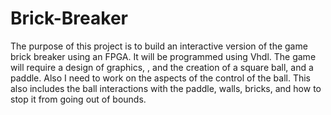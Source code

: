Brick-Breaker
=============

The purpose of this project is to build an interactive version of the game brick breaker using an  FPGA. It will be programmed using Vhdl. The game will require a design of graphics, , and the creation of a square ball, and a paddle. Also I need to work on the aspects of the control of the  ball. This also includes the ball interactions with the paddle, walls, bricks, and how to stop it  from going out of bounds. 
